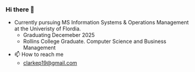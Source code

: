 ### Hi there 👋

* Currently pursuing MS Information Systems & Operations Management at the Univeristy of Flordia.
   * Graduating Decemeber 2025
   * Rollins College Graduate. Computer Science and Business Management
* 📫 How to reach me
   * [clarkep19@gmail.com](mailto:clarkep19@gmail.com)


<!--
**PhilipClarke1/PhilipClarke1** is a ✨ _special_ ✨ repository because its `README.md` (this file) appears on your GitHub profile.

Here are some ideas to get you started:

- 🔭 I’m currently working on ...
- 🌱 I’m currently learning ...
- 👯 I’m looking to collaborate on ...
- 🤔 I’m looking for help with ...
- 💬 Ask me about ...
- 📫 How to reach me: ...
- 😄 Pronouns: ...
- ⚡ Fun fact: ...
-->

